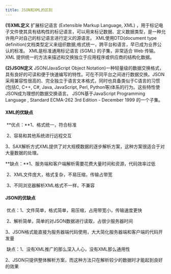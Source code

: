 ```yaml
---
title: JSON和XML的区别
---
```


**(1)XML定义**
扩展标记语言 (Extensible Markup Language, XML) ，用于标记电子文件使其具有结构性的标记语言，可以用来标记数据、定义数据类型，是一种允许用户对自己的标记语言进行定义的源语言。 XML使用DTD(document type definition)文档类型定义来组织数据;格式统一，跨平台和语言，早已成为业界公认的标准。
XML是标准通用标记语言 (SGML) 的子集，非常适合 Web 传输。XML 提供统一的方法来描述和交换独立于应用程序或供应商的结构化数据。

**(2)JSON定义**
JSON(JavaScript Object Notation)一种轻量级的数据交换格式，具有良好的可读和便于快速编写的特性。可在不同平台之间进行数据交换。JSON采用兼容性很高的、完全独立于语言文本格式，同时也具备类似于C语言的习惯(包括C, C++, C#, Java, JavaScript, Perl, Python等)体系的行为。这些特性使JSON成为理想的数据交换语言。
JSON基于JavaScript Programming Language , Standard ECMA-262 3rd Edition - December 1999 的一个子集。

#### XML的优缺点

​	**优点：**1、格式统一，符合标准

​				2、容易和其他系统进行远程交互

​				3、SAX解析方式XML提供了对大规模数据的逐步解析方案，这种方案很适合于对大量数据的处理。

​	**缺点：**1、服务端和客户端解析需要花费大量时间和资源，代码效率过低

​				2、XML文件庞大，格式复杂，不易压缩，传输占带宽

​				3、不同浏览器解析XML格式不一样，不兼容

#### JSON的优缺点

​	优点：1、文件简单，格式简单，易压缩，占用带宽小，传输速度更快

​				2、解析简单，简单的对JSON数据进行读取，占很少服务器时间

​				3、JSON格式能直接为服务器端代码使用，大大简化服务器端和客户端的代码开发量

​	缺点：1、没有XML推广的那么深入人心，没有XML那么通用性

​				2、JSON只提供整体解析方案，而这种方法只在解析较少的数据时才能起到良好的效果

​				

​	
